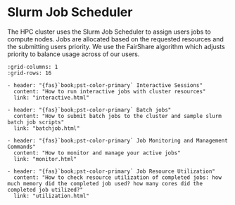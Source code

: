 # Slurm Job Scheduler

The HPC cluster uses the Slurm Job Scheduler to assign users jobs to compute nodes.  Jobs are allocated based on the 
requested resources and the submitting users priority.  We use the FairShare algorithm which adjusts priority to 
balance usage across of our users.

```{gallery-grid}
:grid-columns: 1
:grid-rows: 16

- header: "{fas}`book;pst-color-primary` Interactive Sessions"
  content: "How to run interactive jobs with cluster resources"
  link: "interactive.html"

- header: "{fas}`book;pst-color-primary` Batch jobs"
  content: "How to submit batch jobs to the cluster and sample slurm batch job scripts"
  link: "batchjob.html"

- header: "{fas}`book;pst-color-primary` Job Monitoring and Management Commands"
  content: "How to monitor and manage your active jobs"
  link: "monitor.html"

- header: "{fas}`book;pst-color-primary` Job Resource Utilization"
  content: "How to check resource utilization of completed jobs: how much memory did the completed job used? how many cores did the completed job utilized?"
  link: "utilization.html"


```


